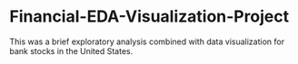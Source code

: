 # Financial-EDA-Visualization-Project
This was a brief exploratory analysis combined with data visualization for bank stocks in the United States.

